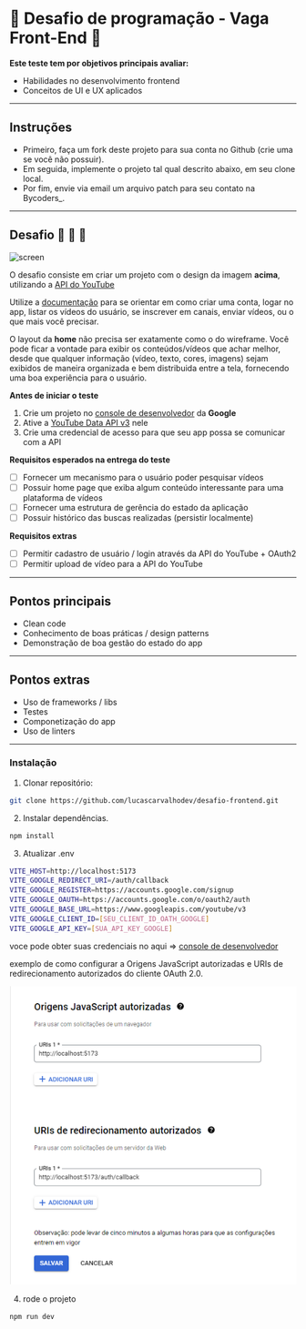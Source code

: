 # 🏁 Desafio de programação - Vaga Front-End 🏁

**Este teste tem por objetivos principais avaliar:**

- Habilidades no desenvolvimento frontend
- Conceitos de UI e UX aplicados

---

## Instruções

- Primeiro, faça um fork deste projeto para sua conta no Github (crie uma se você não possuir).
- Em seguida, implemente o projeto tal qual descrito abaixo, em seu clone local.
- Por fim, envie via email um arquivo patch para seu contato na Bycoders\_.

---

## Desafio 🚀 🚀 🚀

![screen](/image.png)

O desafio consiste em criar um projeto com o design da imagem **acima**, utilizando a [API do YouTube](https://developers.google.com/youtube/v3)

Utilize a [documentação](https://developers.google.com/youtube/v3/docs) para se orientar em como criar uma conta, logar no app, listar os vídeos do usuário, se inscrever em canais, enviar vídeos, ou o que mais você precisar.

O layout da **home** não precisa ser exatamente como o do wireframe. Você pode ficar a vontade para exibir os conteúdos/vídeos que achar melhor, desde que qualquer informação (vídeo, texto, cores, imagens) sejam exibidos de maneira organizada e bem distribuida entre a tela, fornecendo uma boa experiência para o usuário.

**Antes de iniciar o teste**

1. Crie um projeto no [console de desenvolvedor](https://console.developers.google.com/projectcreate) da **Google**
2. Ative a [YouTube Data API v3](https://console.developers.google.com/apis/api/youtube.googleapis.com/overview) nele
3. Crie uma credencial de acesso para que seu app possa se comunicar com a API

**Requisitos esperados na entrega do teste**

- [ ] Fornecer um mecanismo para o usuário poder pesquisar vídeos
- [ ] Possuir home page que exiba algum conteúdo interessante para uma plataforma de vídeos
- [ ] Fornecer uma estrutura de gerência do estado da aplicação
- [ ] Possuir histórico das buscas realizadas (persistir localmente)

**Requisitos extras**

- [ ] Permitir cadastro de usuário / login através da API do YouTube + OAuth2
- [ ] Permitir upload de vídeo para a API do YouTube

---

## Pontos principais

- Clean code
- Conhecimento de boas práticas / design patterns
- Demonstração de boa gestão do estado do app

---

## Pontos extras

- Uso de frameworks / libs
- Testes
- Componetização do app
- Uso de linters

---

### Instalação

1. Clonar repositório:

```sh
git clone https://github.com/lucascarvalhodev/desafio-frontend.git
```

2. Instalar dependências.

```sh
npm install
```

3. Atualizar .env

```sh
VITE_HOST=http://localhost:5173
VITE_GOOGLE_REDIRECT_URI=/auth/callback
VITE_GOOGLE_REGISTER=https://accounts.google.com/signup
VITE_GOOGLE_OAUTH=https://accounts.google.com/o/oauth2/auth
VITE_GOOGLE_BASE_URL=https://www.googleapis.com/youtube/v3
VITE_GOOGLE_CLIENT_ID=[SEU_CLIENT_ID_OATH_GOOGLE]
VITE_GOOGLE_API_KEY=[SUA_API_KEY_GOOGLE]
```

voce pode obter suas credenciais no aqui => [console de desenvolvedor](https://console.cloud.google.com/apis/credentials)

exemplo de como configurar a Origens JavaScript autorizadas e URIs de redirecionamento autorizados do cliente OAuth 2.0.

![screen](/image2.png)

4. rode o projeto

```sh
npm run dev
```
